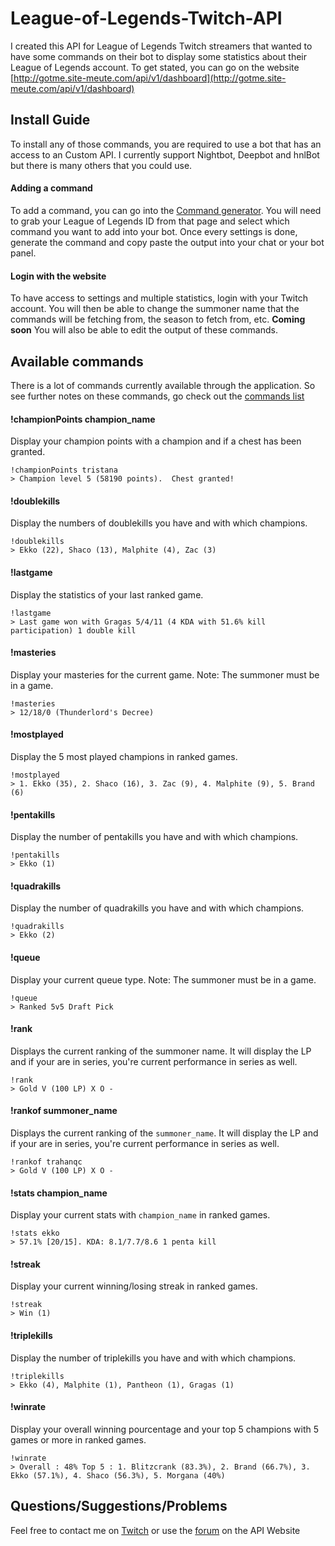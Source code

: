 # League-of-Legends-Twitch-API
I created this API for League of Legends Twitch streamers that wanted to have some commands on their bot to display some statistics about their League of Legends account.  To get stated, you can go on the website [http://gotme.site-meute.com/api/v1/dashboard](http://gotme.site-meute.com/api/v1/dashboard)


## Install Guide
To install any of those commands, you are required to use a bot that has an access to an Custom API.  I currently support Nightbot, Deepbot and hnlBot but there is many others that you could use.

#### Adding a command
To add a command, you can go into the [Command generator](http://gotme.site-meute.com/api/v1/commands-generator).  You will need to grab your League of Legends ID from that page and select which command you want to add into your bot.  Once every settings is done, generate the command and copy paste the output into your chat or your bot panel.

#### Login with the website
To have access to settings and multiple statistics, login with your Twitch account.  You will then be able to change the summoner name that the commands will be fetching from, the season to fetch from, etc. **Coming soon** You will also be able to edit the output of these commands.

## Available commands
There is a lot of commands currently available through the application.  So see further notes on these commands, go check out the [commands list](http://gotme.site-meute.com/api/v1/commands-list)

#### !championPoints champion_name
Display your champion points with a champion and if a chest has been granted.
```
!championPoints tristana
> Champion level 5 (58190 points).  Chest granted!
```

#### !doublekills
Display the numbers of doublekills you have and with which champions.
```
!doublekills
> Ekko (22), Shaco (13), Malphite (4), Zac (3)
```

#### !lastgame
Display the statistics of your last ranked game.
```
!lastgame
> Last game won with Gragas 5/4/11 (4 KDA with 51.6% kill participation) 1 double kill
```

#### !masteries
Display your masteries for the current game. Note: The summoner must be in a game.
```
!masteries
> 12/18/0 (Thunderlord's Decree)
```

#### !mostplayed
Display the 5 most played champions in ranked games.
```
!mostplayed
> 1. Ekko (35), 2. Shaco (16), 3. Zac (9), 4. Malphite (9), 5. Brand (6)
```

#### !pentakills
Display the number of pentakills you have and with which champions.
```
!pentakills
> Ekko (1)
```

#### !quadrakills
Display the number of quadrakills you have and with which champions.
```
!quadrakills
> Ekko (2)
```

#### !queue
Display your current queue type. Note: The summoner must be in a game.
```
!queue
> Ranked 5v5 Draft Pick
```

#### !rank
Displays the current ranking of the summoner name.  It will display the LP and if your are in series, you're current performance in series as well.
```
!rank
> Gold V (100 LP) X O -
```

#### !rankof summoner_name
Displays the current ranking of the `summoner_name`.  It will display the LP and if your are in series, you're current performance in series as well.
```
!rankof trahanqc
> Gold V (100 LP) X O -
```

#### !stats champion_name
Display your current stats with `champion_name` in ranked games.
```
!stats ekko
> 57.1% [20/15]. KDA: 8.1/7.7/8.6 1 penta kill
```

#### !streak
Display your current winning/losing streak in ranked games.
```
!streak
> Win (1)
```

#### !triplekills
Display the number of triplekills you have and with which champions.
```
!triplekills
> Ekko (4), Malphite (1), Pantheon (1), Gragas (1)
```

#### !winrate
Display your overall winning pourcentage and your top 5 champions with 5 games or more in ranked games.
```
!winrate
> Overall : 48% Top 5 : 1. Blitzcrank (83.3%), 2. Brand (66.7%), 3. Ekko (57.1%), 4. Shaco (56.3%), 5. Morgana (40%)
```

## Questions/Suggestions/Problems
Feel free to contact me on [Twitch](http://www.twitch.tv/trahanqc/profile) or use the [forum](http://gotme.site-meute.com/api/v1/forum) on the API Website
